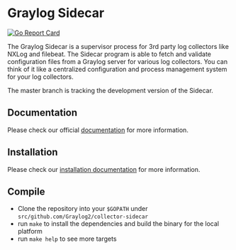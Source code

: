 # Graylog Sidecar

[![Go Report Card](https://goreportcard.com/badge/github.com/graylog2/collector-sidecar)](https://goreportcard.com/report/github.com/graylog2/collector-sidecar)

The Graylog Sidecar is a supervisor process for 3rd party log collectors like NXLog and filebeat.
The Sidecar program is able to fetch and validate configuration files from a Graylog server for various log collectors.
You can think of it like a centralized configuration and process management system for your log collectors.

The master branch is tracking the development version of the Sidecar.

## Documentation

Please check our official [documentation](http://docs.graylog.org/en/latest/pages/sidecar.html) for more information.

## Installation

Please check our [installation documentation](http://docs.graylog.org/en/latest/pages/sidecar.html#installation) for more information.


## Compile

  * Clone the repository into your `$GOPATH` under `src/github.com/Graylog2/collector-sidecar`
  * run `make` to install the dependencies and build the binary for the local platform
  * run `make help` to see more targets
